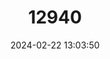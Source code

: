 ---
title: "12940"
category: "Megadontomys cryophilus"
draft: false
date: 2024-02-22 13:03:50
languages:
  English: ["Oaxacan Giant Deer Mouse", "Oaxaca Giant Deer Mouse"]
---